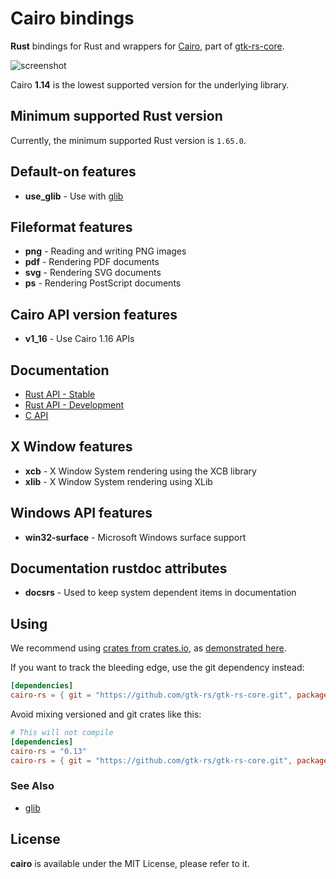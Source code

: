 # Cairo bindings

__Rust__ bindings for Rust and wrappers for [Cairo](https://www.cairographics.org/), part of [gtk-rs-core](https://github.com/gtk-rs/gtk-rs-core).

![screenshot](https://guillaume-gomez.fr/image/cairo.png)

Cairo __1.14__ is the lowest supported version for the underlying library.

## Minimum supported Rust version

Currently, the minimum supported Rust version is `1.65.0`.

## Default-on features

* **use_glib** - Use with [glib](mod@glib)

## Fileformat features

 * **png** - Reading and writing PNG images
 * **pdf** - Rendering PDF documents
 * **svg** - Rendering SVG documents
 * **ps** - Rendering PostScript documents

## Cairo API version features

 * **v1_16** - Use Cairo 1.16 APIs

## Documentation

 * [Rust API - Stable](https://gtk-rs.org/gtk-rs-core/stable/latest/docs/cairo)
 * [Rust API - Development](https://gtk-rs.org/gtk-rs-core/git/docs/cairo)
 * [C API](https://www.cairographics.org/documentation/)

## X Window features

 * **xcb** - X Window System rendering using the XCB library
 * **xlib** - X Window System rendering using XLib

## Windows API features

 * **win32-surface** - Microsoft Windows surface support

## Documentation rustdoc attributes

 * **docsrs** - Used to keep system dependent items in documentation

## Using

We recommend using [crates from crates.io](https://crates.io/keywords/gtk-rs),
as [demonstrated here](https://gtk-rs.org/#using).

If you want to track the bleeding edge, use the git dependency instead:

```toml
[dependencies]
cairo-rs = { git = "https://github.com/gtk-rs/gtk-rs-core.git", package = "cairo-rs" }
```

Avoid mixing versioned and git crates like this:

```toml
# This will not compile
[dependencies]
cairo-rs = "0.13"
cairo-rs = { git = "https://github.com/gtk-rs/gtk-rs-core.git", package = "cairo-rs" }
```

### See Also

 * [glib](https://crates.io/crates/glib)

## License

__cairo__ is available under the MIT License, please refer to it.
